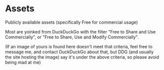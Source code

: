 # Assets
Publicly available assets (specifically Free for commercial usage)

Most are yoinked from DuckDuckGo with the filter "Free to Share and Use Commercially", or "Free to Share, Use and Modify Commercially". 

(If an image of yours is found here doesn't meet that criteria, feel free to message me, and contact DuckDuckGo about that, but DDG (and usually the site hosting the image) say it's under the above criteria, so please avoid being mad at me)

<!-- adding this so ghp will update -->
